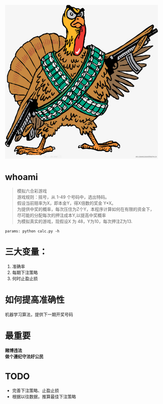 ![turkeyGame](https://github.com/zhoujinl/turkeyGame/blob/master/turkey.jpg?raw=true "我是好斗的小火鸡")  



# whoami
>模拟六合彩游戏  
游戏规则：摇号，从 1-49 个号码中，选出特码。  
假设当前赔率为X，即本金Y，得X倍数的奖金 Y*X。  
为提供中奖的概率，每次压住为Z个Y，本程序计算如何在有限的资金下，尽可能的分配每次的押注成本Y,以提高中奖概率  
为模拟真实的游戏，现假设X 为 48，Y为10，每次押注Z为13.  
```
params: python calc.py -h   
```
# 三大变量：
1. 准确率
2. 每期下注策略
3. 何时止盈止损

# 如何提高准确性
机器学习算法，提供下一期开奖号码

# 最重要
**赌博违法**  
**做个遵纪守法好公民**  
 

# TODO
* 完善下注策略、止盈止损
* 根据以往数据，推算最佳下注策略
